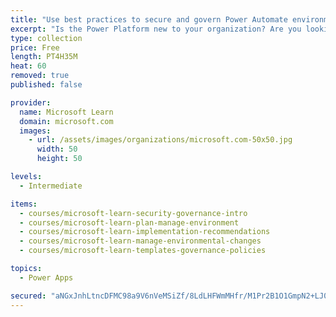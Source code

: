 ```yaml
---
title: "Use best practices to secure and govern Power Automate environments"
excerpt: "Is the Power Platform new to your organization? Are you looking to better understand how you can improve your organization’s productivity, without compromising your security posture, while enabling governance? Take this learning path, to identify best practices for securing and governing Power Automate environments. We will share tools and templates that can be used to ensure you are productive as you secure and govern the Power Platform."
type: collection
price: Free
length: PT4H35M
heat: 60
removed: true
published: false

provider:
  name: Microsoft Learn
  domain: microsoft.com
  images:
    - url: /assets/images/organizations/microsoft.com-50x50.jpg
      width: 50
      height: 50

levels:
  - Intermediate

items:
  - courses/microsoft-learn-security-governance-intro
  - courses/microsoft-learn-plan-manage-environment
  - courses/microsoft-learn-implementation-recommendations
  - courses/microsoft-learn-manage-environmental-changes
  - courses/microsoft-learn-templates-governance-policies

topics:
  - Power Apps

secured: "aNGxJnhLtncDFMC98a9V6nVeMSiZf/8LdLHFWmMHfr/M1Pr2B1O1GmpN2+LJ01OlzmCR+QXbpxBB5REKTUWCPurAnk9H7fZuKJxnhghRn6NuKv4kI1tmBkmXRT3P+bIOmIW+8NENOBoLmn64OZ23YFFlDv9C2P5/2AVO6ZeKVDTwcnmNiYlu8ilywZuMSaJmqXlrsu5mBxcQkjRs+6fqmbQ4WFMUHvqzr0oqTD8rrItgvFcm1Wv/Vc/qARxWR/ymRg63AbGuNuClCtTFziTTvgUMD2ISiTOYpqT3QZsCU6CJV5jeZNoiRFxb5JbVp4doc1fAj85xZe933K7aoI4/GJLsRqWC96dFGHZf85ts4zc=;oWnoECn7LbCb6eJPVZSidQ=="
---
```


